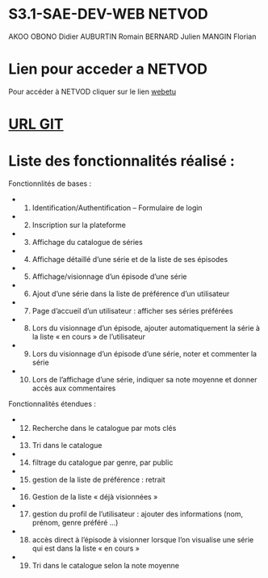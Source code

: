 # S3.1-SAE-DEV-WEB NETVOD

AKOO OBONO Didier AUBURTIN Romain BERNARD Julien MANGIN Florian

# Lien pour acceder a NETVOD
Pour accéder à NETVOD cliquer sur le lien [webetu](https://webetu.iutnc.univ-lorraine.fr/www/mangin215u/Deuxi%c3%a8me%20ann%c3%a9e/S3.1-SAE-DEV-WEB/)

# [URL GIT](https://github.com/Flotss/S3.1-SAE-DEV-WEB)

# Liste des fonctionnalités réalisé : 
Fonctionnlités de bases :
- 1. Identification/Authentification – Formulaire de login
- 2. Inscription sur la plateforme 
- 3. Affichage du catalogue de séries 
- 4. Affichage détaillé d’une série et de la liste de ses épisodes
- 5. Affichage/visionnage d’un épisode d’une série
- 6. Ajout d’une série dans la liste de préférence d’un utilisateur
- 7. Page d’accueil d’un utilisateur : afficher ses séries préférées
- 8. Lors du visionnage d’un épisode, ajouter automatiquement la série à la liste « en
cours » de l’utilisateur 
- 9. Lors du visionnage d’un épisode d’une série, noter et commenter la série
- 10. Lors de l’affichage d’une série, indiquer sa note moyenne et donner accès aux
commentaires

Fonctionnalités étendues :
- 12. Recherche dans le catalogue par mots clés
- 13. Tri dans le catalogue
- 14. filtrage du catalogue par genre, par public
- 15. gestion de la liste de préférence : retrait 
- 16. Gestion de la liste « déjà visionnées »
- 17. gestion du profil de l’utilisateur : ajouter des informations (nom, prénom, genre
préféré ...)
- 18. accès direct à l’épisode à visionner lorsque l’on visualise une série qui est dans la
liste « en cours » 
- 19. Tri dans le catalogue selon la note moyenne

